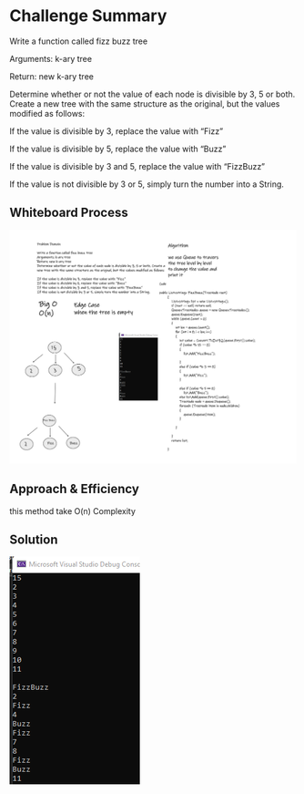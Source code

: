 # Challenge Summary
Write a function called fizz buzz tree

Arguments: k-ary tree

Return: new k-ary tree

Determine whether or not the value of each node is divisible by 3, 5 or both. Create a new tree with the same structure as the original, but the values modified as follows:

If the value is divisible by 3, replace the value with “Fizz”

If the value is divisible by 5, replace the value with “Buzz”

If the value is divisible by 3 and 5, replace the value with “FizzBuzz”

If the value is not divisible by 3 or 5, simply turn the number into a String.

## Whiteboard Process
![Whiteboard](./Whiteboard.png)

## Approach & Efficiency
this method take O(n) Complexity
## Solution
![img](./Screenshot_1.png)
